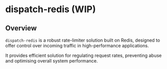 # dispatch-redis (WIP)

## Overview
`dispatch-redis` is a robust rate-limiter solution built on Redis, designed to offer control over incoming traffic in high-performance applications.

It provides efficient solution for regulating request rates, preventing abuse and optimising overall system performance.


